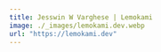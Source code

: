 ```yaml
---
title: Jesswin W Varghese | Lemokami
image: ./_images/lemokami.dev.webp
url: "https://lemokami.dev"
---
```

